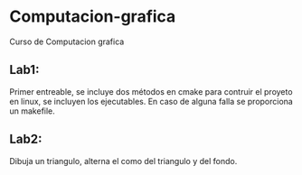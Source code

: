 # Computacion-grafica
Curso de Computacion grafica

## Lab1:
Primer entreable, se incluye dos métodos en cmake para contruir el proyeto en linux, se incluyen los ejecutables. En caso de alguna falla se proporciona un makefile. 

## Lab2:
Dibuja un triangulo, alterna el como del triangulo y del fondo.
